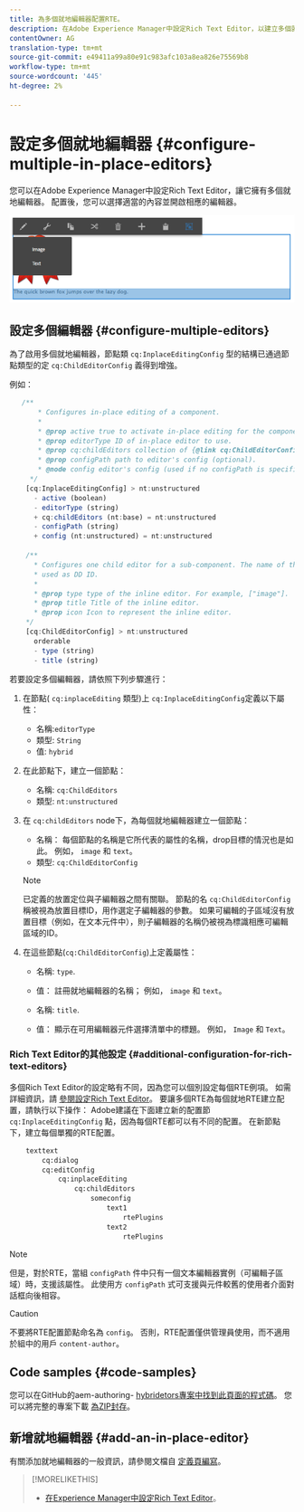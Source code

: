 ```yaml
---
title: 為多個就地編輯器配置RTE。
description: 在Adobe Experience Manager中設定Rich Text Editor，以建立多個就地編輯器。
contentOwner: AG
translation-type: tm+mt
source-git-commit: e49411a99a80e91c983afc103a8ea826e75569b8
workflow-type: tm+mt
source-wordcount: '445'
ht-degree: 2%

---
```



# 設定多個就地編輯器 {#configure-multiple-in-place-editors}

您可以在Adobe Experience Manager中設定Rich Text Editor，讓它擁有多個就地編輯器。 配置後，您可以選擇適當的內容並開啟相應的編輯器。

![特定就地編輯器](assets/rte-inplace-editor.png)

## 設定多個編輯器 {#configure-multiple-editors}

為了啟用多個就地編輯器，節點類 `cq:InplaceEditingConfig` 型的結構已通過節點類型的定 `cq:ChildEditorConfig` 義得到增強。

例如：

```js
   /**
       * Configures in-place editing of a component.
       *
       * @prop active true to activate in-place editing for the component.
       * @prop editorType ID of in-place editor to use.
       * @prop cq:childEditors collection of {@link cq:ChildEditorConfig} nodes.
       * @prop configPath path to editor's config (optional).
       * @node config editor's config (used if no configPath is specified; optional).
     */
    [cq:InplaceEditingConfig] > nt:unstructured
      - active (boolean)
      - editorType (string)
      + cq:childEditors (nt:base) = nt:unstructured
      - configPath (string)
      + config (nt:unstructured) = nt:unstructured

    /**
      * Configures one child editor for a sub-component. The name of the this node is
      * used as DD ID.
      *
      * @prop type type of the inline editor. For example, ["image"].
      * @prop title Title of the inline editor.
      * @prop icon Icon to represent the inline editor.
    */
    [cq:ChildEditorConfig] > nt:unstructured
      orderable
      - type (string)
      - title (string)
```

若要設定多個編輯器，請依照下列步驟進行：

1. 在節點( `cq:inplaceEditing` 類型)上 `cq:InplaceEditingConfig`定義以下屬性：

   * 名稱:`editorType`
   * 類型: `String`
   * 值: `hybrid`

1. 在此節點下，建立一個節點：

   * 名稱: `cq:ChildEditors`
   * 類型: `nt:unstructured`

1. 在 `cq:childEditors` node下，為每個就地編輯器建立一個節點：

   * 名稱： 每個節點的名稱是它所代表的屬性的名稱，drop目標的情況也是如此。 例如， `image` 和 `text`。
   * 類型: `cq:ChildEditorConfig`

   >[!NOTE]
   >
   >已定義的放置定位與子編輯器之間有關聯。 節點的名 `cq:ChildEditorConfig` 稱被視為放置目標ID，用作選定子編輯器的參數。 如果可編輯的子區域沒有放置目標（例如，在文本元件中），則子編輯器的名稱仍被視為標識相應可編輯區域的ID。

1. 在這些節點(`cq:ChildEditorConfig`)上定義屬性：

   * 名稱: `type`.
   * 值： 註冊就地編輯器的名稱； 例如， `image` 和 `text`。

   * 名稱: `title`.
   * 值： 顯示在可用編輯器元件選擇清單中的標題。 例如， `Image` 和 `Text`。

### Rich Text Editor的其他設定 {#additional-configuration-for-rich-text-editors}

多個Rich Text Editor的設定略有不同，因為您可以個別設定每個RTE例項。 如需詳細資訊，請 [參閱設定Rich Text Editor](/help/sites-administering/rich-text-editor.md)。 要讓多個RTE為每個就地RTE建立配置，請執行以下操作： Adobe建議在下面建立新的配置節 `cq:InplaceEditingConfig` 點，因為每個RTE都可以有不同的配置。 在新節點下，建立每個單獨的RTE配置。

```xml
    texttext
        cq:dialog
        cq:editConfig
            cq:inplaceEditing
                cq:childEditors
                    someconfig
                        text1
                            rtePlugins
                        text2
                            rtePlugins
```

>[!NOTE]
>
>但是，對於RTE，當組 `configPath` 件中只有一個文本編輯器實例（可編輯子區域）時，支援該屬性。 此使用方 `configPath` 式可支援與元件較舊的使用者介面對話框向後相容。

>[!CAUTION]
>
>不要將RTE配置節點命名為 `config`。 否則，RTE配置僅供管理員使用，而不適用於組中的用戶 `content-author`。

## Code samples {#code-samples}

您可以在GitHub的aem-authoring- [hybridetors專案中找到此頁面的程式碼](https://github.com/Adobe-Marketing-Cloud/aem-authoring-hybrideditors)。 您可以將完整的專案下載 [為ZIP封存](https://github.com/Adobe-Marketing-Cloud/aem-authoring-hybrideditors/archive/master.zip)。

## 新增就地編輯器 {#add-an-in-place-editor}

有關添加就地編輯器的一般資訊，請參閱文檔自 [定義頁編寫](/help/sites-developing/customizing-page-authoring-touch.md#add-new-in-place-editor)。

>[!MORELIKETHIS]
>
>* [在Experience Manager中設定Rich Text Editor](/help/sites-administering/rich-text-editor.md)。

